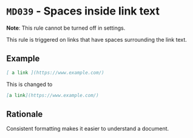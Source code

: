 # `MD039` - Spaces inside link text

**Note**: This rule cannot be turned off in settings.

This rule is triggered on links that have spaces surrounding the link text.

## Example

```markdown
[ a link ](https://www.example.com/)
```

This is changed to

```markdown
[a link](https://www.example.com/)
```

## Rationale

Consistent formatting makes it easier to understand a document.
